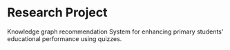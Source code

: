 # Research Project

Knowledge graph recommendation System for enhancing primary students' educational performance using quizzes.
